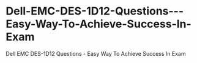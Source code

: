 # Dell-EMC-DES-1D12-Questions---Easy-Way-To-Achieve-Success-In-Exam
Dell EMC DES-1D12 Questions - Easy Way To Achieve Success In Exam
